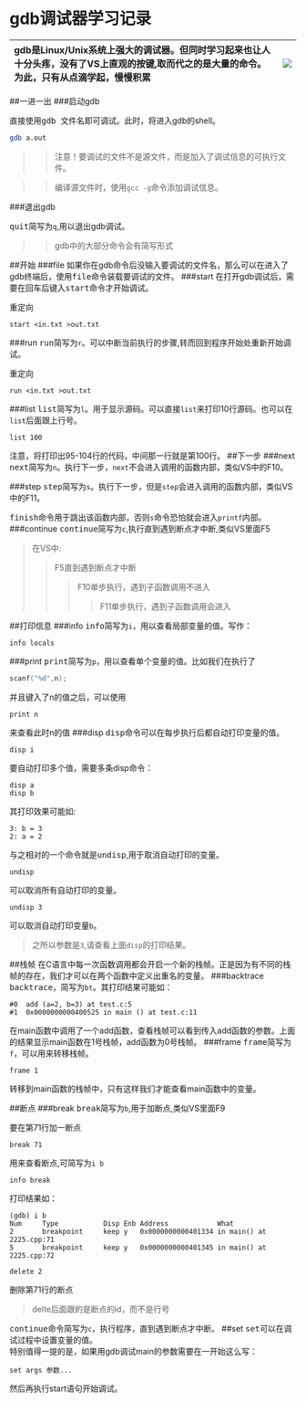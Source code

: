 gdb调试器学习记录
=================
|gdb是Linux/Unix系统上强大的调试器。但同时学习起来也让人十分头疼，没有了VS上直观的按键,取而代之的是大量的命令。为此，只有从点滴学起，慢慢积累|![](http://www.gnu.org/software/gdb/images/archer.jpg)
|:-------------------------------|----------------------

##一进一出
###启动gdb

直接使用<kbd>gdb 文件名</kbd>即可调试。此时，将进入gdb的shell。
```bash
gdb a.out
```
>>注意！要调试的文件不是源文件，而是加入了调试信息的可执行文件。

>>编译源文件时，使用`gcc -g`命令添加调试信息。

###退出gdb

<kbd>quit</kbd>简写为`q`,用以退出gdb调试。
>>gdb中的大部分命令会有简写形式

##开始
###file
如果你在gdb命令后没输入要调试的文件名，那么可以在进入了gdb终端后，使用<kbd>file</kbd>命令装载要调试的文件。
###start
在打开gdb调试后，需要在回车后键入<kbd>start</kbd>命令才开始调试。

重定向

    start <in.txt >out.txt

###run
<kbd>run</kbd>简写为`r`。可以中断当前执行的步骤,转而回到程序开始处重新开始调试。

重定向

    run <in.txt >out.txt

###list
<kbd>list</kbd>简写为`l`。用于显示源码。可以直接`list`来打印10行源码。也可以在`list`后面跟上行号。

    list 100
注意，将打印出95-104行的代码，中间那一行就是第100行。
##下一步
###next
<kbd>next</kbd>简写为`n`。执行下一步，`next`不会进入调用的函数内部，类似VS中的F10。

###step
<kbd>step</kbd>简写为`s`。执行下一步，但是`step`会进入调用的函数内部，类似VS中的F11。

<kbd>finish</kbd>命令用于跳出该函数内部，否则`s`命令恐怕就会进入`printf`内部。
###continue
<kbd>continue</kbd>简写为`c`,执行直到遇到断点才中断,类似VS里面F5

>在VS中:
>>F5直到遇到断点才中断
>>>F10单步执行，遇到子函数调用不进入
>>>>F11单步执行，遇到子函数调用会进入

##打印信息
###info
<kbd>info</kbd>简写为`i`，用以查看局部变量的值。写作：

    info locals
  
###print
<kbd>print</kbd>简写为`p`，用以查看单个变量的值。比如我们在执行了
```c
scanf("%d",n);
```
并且键入了n的值之后，可以使用

    print n

来查看此时n的值
###disp
<kbd>disp</kbd>命令可以在每步执行后都自动打印变量的值。

    disp i
要自动打印多个值，需要多条disp命令：

    disp a
    disp b
其打印效果可能如:

    3: b = 3
    2: a = 2
与之相对的一个命令就是<kbd>undisp</kbd>,用于取消自动打印的变量。

    undisp
可以取消所有自动打印的变量。

    undisp 3
可以取消自动打印变量`b`。
>之所以参数是`3`,请查看上面`disp`的打印结果。

##栈帧
在C语言中每一次函数调用都会开启一个新的栈帧。正是因为有不同的栈帧的存在，我们才可以在两个函数中定义出重名的变量。
###backtrace
<kbd>backtrace</kbd>，简写为`bt`。其打印结果可能如：

    #0  add (a=2, b=3) at test.c:5
    #1  0x0000000000400525 in main () at test.c:11
在main函数中调用了一个add函数，查看栈帧可以看到传入add函数的参数。上面的结果显示main函数在1号栈帧，add函数为0号栈帧。
###frame
<kbd>frame</kbd>简写为`f`，可以用来转移栈帧。

    frame 1
转移到main函数的栈帧中，只有这样我们才能查看main函数中的变量。

##断点
###break
<kbd>break</kbd>简写为`b`,用于加断点,类似VS里面F9

要在第71行加一断点

    break 71
用来查看断点,可简写为`i b`

    info break
打印结果如：
```
(gdb) i b
Num     Type           Disp Enb Address            What
2       breakpoint     keep y   0x0000000000401334 in main() at 2225.cpp:71
5       breakpoint     keep y   0x0000000000401345 in main() at 2225.cpp:72
```

    delete 2
删除第71行的断点
>delte后面跟的是断点的id，而不是行号

<kbd>continue</kbd>命令简写为`c`，执行程序，直到遇到断点才中断。
##set
<kbd>set</kbd>可以在调试过程中设置变量的值。  
特别值得一提的是，如果用gdb调试main的参数需要在一开始这么写：

    set args 参数...
然后再执行start语句开始调试。

